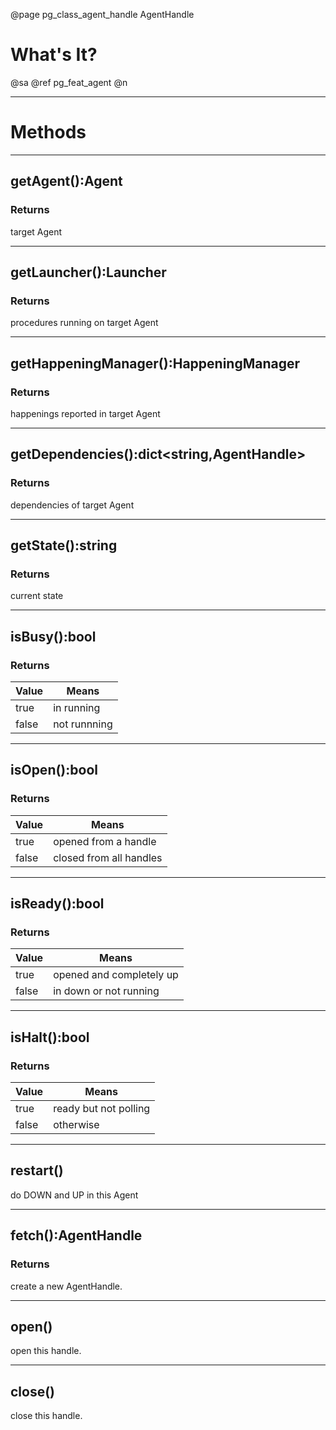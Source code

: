 ﻿@page pg_class_agent_handle AgentHandle

# What's It?

@sa @ref pg_feat_agent @n

-----
# Methods

-----
## getAgent():Agent

### Returns

target Agent  

-----
## getLauncher():Launcher

### Returns

procedures running on target Agent  

-----
## getHappeningManager():HappeningManager

### Returns

happenings reported in target Agent

-----
## getDependencies():dict<string,AgentHandle>

### Returns

dependencies of target Agent

-----
## getState():string

### Returns

current state  

-----
## isBusy():bool

### Returns

| Value | Means |
|-------|-------|
| true | in running |
| false | not runnning |

-----
## isOpen():bool

### Returns

| Value | Means |
|-------|-------|
| true | opened from a handle |
| false | closed from all handles |

-----
## isReady():bool

### Returns

| Value | Means |
|-------|-------|
| true | opened and completely up |
| false | in down or not running |

-----
## isHalt():bool

### Returns

| Value | Means |
|-------|-------|
| true | ready but not polling |
| false | otherwise |

-----
## restart()

do DOWN and UP in this Agent  

-----
## fetch():AgentHandle

### Returns

create a new AgentHandle.  

-----
## open()

open this handle.  

-----
## close()

close this handle.  
